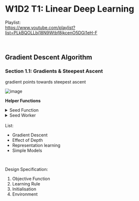 # W1D2 T1: Linear Deep Learning

Playlist: </br>
https://www.youtube.com/playlist?list=PLkBQOLLbi18N9Wtbf8jkcenO5DGi1eH-F


</br>


## Gradient Descent Algorithm
### Section 1.1: Gradients & Steepest Ascent

gradient points towards steepest ascent






![image](https://user-images.githubusercontent.com/72982560/178560506-172cdff7-2032-44aa-adf2-c1a68e35c3ba.png)





**Helper Functions**
<details>
<summary>Seed Function</summary>
<br>

```    
def set_seed(seed=None, seed_torch=True):
  """
  Function that controls randomness. NumPy and random modules must be imported.

  Args:
    seed : Integer
      A non-negative integer that defines the random state. Default is `None`.
    seed_torch : Boolean
      If `True` sets the random seed for pytorch tensors, so pytorch module
      must be imported. Default is `True`.

  Returns:
    Nothing.
  """
  if seed is None:
    seed = np.random.choice(2 ** 32)
  random.seed(seed)
  np.random.seed(seed)
  if seed_torch:
    torch.manual_seed(seed)
    torch.cuda.manual_seed_all(seed)
    torch.cuda.manual_seed(seed)
    torch.backends.cudnn.benchmark = False
    torch.backends.cudnn.deterministic = True
```
</details>
<details>
<summary>Seed Worker</summary>
<br>

```
def seed_worker(worker_id):
  
  worker_seed = torch.initial_seed() % 2**32
  np.random.seed(worker_seed)
  random.seed(worker_seed)
  ```
</details>

</br>
List: </br>

<ul>
  <li> Gradient Descent 
  <li> Effect of Depth </br>
  <li> Representation learning </br>
  <li> Simple Models
</ul>
</br>

Design Specification:

<ol>  
  <li> Objective Function</br>
  <li> Learning Rule</br>
  <li> Initialisation</br>
  <li> Environment
</ol>








